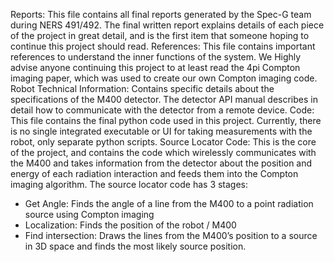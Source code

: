 Reports:
This file contains all final reports generated by the Spec-G team during NERS 491/492. The
final written report explains details of each piece of the project in great detail, and is the first
item that someone hoping to continue this project should read.
References:
This file contains important references to understand the inner functions of the system. We
Highly advise anyone continuing this project to at least read the 4pi Compton imaging paper,
which was used to create our own Compton imaging code.
Robot Technical Information:
Contains specific details about the specifications of the M400 detector. The detector API manual
describes in detail how to communicate with the detector from a remote device.
Code:
This file contains the final python code used in this project. Currently, there is no single
integrated executable or UI for taking measurements with the robot, only separate python
scripts.
Source Locator Code:
This is the core of the project, and contains the code which wirelessly communicates with the
M400 and takes information from the detector about the position and energy of each radiation
interaction and feeds them into the Compton imaging algorithm. The source locator code has 3
stages:
- Get Angle: Finds the angle of a line from the M400 to a point radiation source using
Compton imaging
- Localization: Finds the position of the robot / M400
- Find intersection: Draws the lines from the M400’s position to a source in 3D space and
finds the most likely source position.
